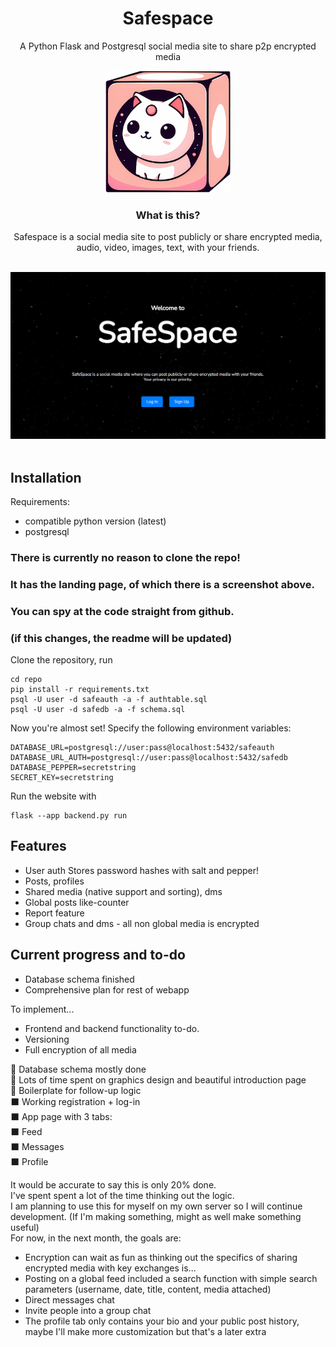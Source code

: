 <div align="center">
  
# Safespace
A Python Flask and Postgresql social media site to share p2p encrypted media

<img src="https://github.com/EternalLeo/safespace/blob/main/static/safelogo.png" alt="cat in box logo" width="200"/>

### What is this?

Safespace is a social media site to post publicly or share encrypted media,\
audio, video, images, text, with your friends.\
<br>

<img src="https://github.com/EternalLeo/safespace/blob/main/static/preview.png" alt="drawing" width="600"/>
</div>
<br>

## Installation
Requirements:
- compatible python version (latest)
- postgresql

### There is currently no reason to clone the repo!
### It has the landing page, of which there is a screenshot above.
### You can spy at the code straight from github.
### (if this changes, the readme will be updated)

Clone the repository, run
  ```terminal
  cd repo
  pip install -r requirements.txt
  psql -U user -d safeauth -a -f authtable.sql
  psql -U user -d safedb -a -f schema.sql
  ```

Now you're almost set!
Specify the following environment variables:
  ```terminal
  DATABASE_URL=postgresql://user:pass@localhost:5432/safeauth
  DATABASE_URL_AUTH=postgresql://user:pass@localhost:5432/safedb
  DATABASE_PEPPER=secretstring
  SECRET_KEY=secretstring
  ```

Run the website with
  ```terminal
  flask --app backend.py run
  ```

## Features
- User auth
Stores password hashes with salt and pepper!
- Posts, profiles
- Shared media (native support and sorting), dms
- Global posts like-counter
- Report feature
- Group chats and dms - all non global media is encrypted

## Current progress and to-do
- Database schema finished
- Comprehensive plan for rest of webapp

To implement...
- Frontend and backend functionality to-do.
- Versioning
- Full encryption of all media

🔲 Database schema mostly done\
🔲 Lots of time spent on graphics design and beautiful introduction page\
🔲 Boilerplate for follow-up logic\
⬛ Working registration + log-in\
⬛ App page with 3 tabs:\
⬛ Feed\
⬛ Messages\
⬛ Profile

It would be accurate to say this is only 20% done.\
I've spent spent a lot of the time thinking out the logic.\
I am planning to use this for myself on my own server so I will continue development. (If I'm making something, might as well make something useful)\
For now, in the next month, the goals are:
- Encryption can wait
as fun as thinking out the specifics of sharing encrypted media with key exchanges is... 
- Posting on a global feed
included a search function with simple search parameters (username, date, title, content, media attached)
- Direct messages chat
- Invite people into a group chat
- The profile tab only contains your bio and your public post history, maybe I'll make more customization but that's a later extra
